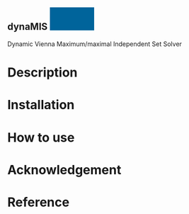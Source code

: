 ## dynaMIS <img src="dynamis_icon.gif" width="100">
Dynamic Vienna Maximum/maximal Independent Set Solver 
# Description
# Installation
# How to use
# Acknowledgement
# Reference


